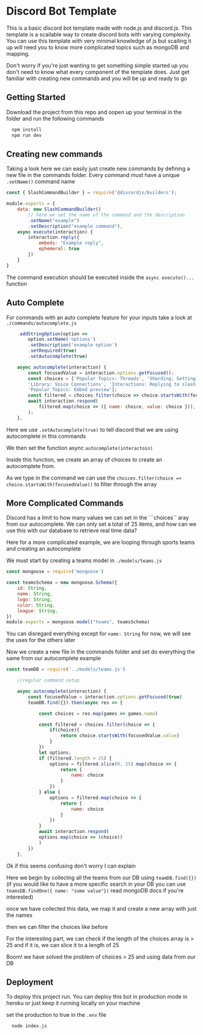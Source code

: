 
# Discord Bot Template

This is a basic discord bot template made with node.js and discord.js. This template is a scailable way to create discord bots with varying complexity. You can use this template with very minimal knowledge of js but scailing it up will need you to know more complicated topics such as mongoDB and mapping.

Don't worry if you're just wanting to get something simple started up you don't need to know what every component of the template does. Just get familiar with creating new commands and you will be up and ready to go

## Getting Started

Download the project from this repo and oopen up your terminal in the folder and run the following commands

```bash
  npm install
  npm run dev
```
## Creating new commands

Taking a look here we can easily just create new commands by defining a new file in the commands folder. Every command must have a unique ``.setName()`` command name
```javascript
const { SlashCommandBuilder } = require('@discordjs/builders');

module.exports = {
    data: new SlashCommandBuilder()
        // here we set the name of the command and the description
        .setName("example")
        .setDescription("example command"),
    async execute(interaction) {
        interaction.reply({
            embeds: "Example reply",
            ephemeral: true
        })
    }
}
```

The command execution should be executed inside the ``async execute()...`` function
## Auto Complete

For commands with an auto complete feature for your inputs take a look at ``./commands/autocomplete.js``

```javascript
    .addStringOption(option => 
        option.setName('options')
        .setDescription('example option')
        .setRequired(true)
        .setAutocomplete(true)

    async autocomplete(interaction) {
        const focusedValue = interaction.options.getFocused();
        const choices = ['Popular Topics: Threads', 'Sharding: Getting started', 
        'Library: Voice Connections', 'Interactions: Replying to slash commands', 
        'Popular Topics: Embed preview'];
        const filtered = choices.filter(choice => choice.startsWith(focusedValue));
        await interaction.respond(
            filtered.map(choice => ({ name: choice, value: choice })),
        );
    },
```
Here we use ```.setAutocomplete(true)``` to tell discord that we are using autocomplete in this commands

We then set the function async ```autocomplete(interactoin)```

Inside this function, we create an array of choices to create an autocomplete from. 

As we type in the command we can use the ```choices.filter(choice => choice.startsWith(focusedValue))```
to filter through the array
## More Complicated Commands
Discord has a limit to how many values we can set in the ```choices`` aray from our autocomplete.
We can only set a total of 25 items, and how can we use this with our database to retrieve real time data?

Here for a more complicated example, we are looping through sports teams and creating an autocomplete

We must start by creating a teams model in ``./models/teams.js``

```javascript
const mongoose = require('mongoose')

const teamsSchema = new mongoose.Schema({
    id: String,
    name: String,
    logo: String,
    color: String,
    league: String,
})
module.exports = mongoose.model("teams", teamsSchema)
```

You can disregard everything except for ``name: String`` for now, we will see the uses for the others later

Now we create a new file in the commands folder and set do everything the same from our autocomplete example

```javascript
const teamDB = require('../models/teams.js')

    //regular command setup

    async autocomplete(interaction) {
        const focusedValue = interaction.options.getFocused(true)
        teamDB.find({}).then(async res => {

            const choices = res.map(games => games.name)

            const filtered = choices.filter(choice => {
                if(choice){
                    return choice.startsWith(focusedValue.value)
                }
            })
            let options;
            if (filtered.length > 25) {
                options = filtered.slice(0, 25).map(choice => {
                    return {
                        name: choice
                    }
                })
            } else {
                options = filtered.map(choice => {
                    return {
                        name: choice
                    }
                })
            }
            await interaction.respond(
            options.map(choice => (choice))
            )
        })
    },
```

Ok if this seems confusing don't worry I can explain

Here we begin by collectng all the teams from our DB using ``teamDB.find({})`` (if you would like to have a more specific search in your DB you can use ``teamsDB.findOne({ name: "some value"})`` read mongoDB docs if you're interested)

once we have collected this data, we map it and create a new array with just the names

then we can filter the choices like before

For the interesting part, we can check if the length of the choices array is > 25 and if it is, we can slice it to a length of 25

Boom! we have solved the problem of choices > 25 and using data from our DB

## Deployment

To deploy this project run. You can deploy this bot in production mode in heroku or just keep it running locally on your machine

set the production to true in the ``.env`` file

```bash
  node index.js
```
